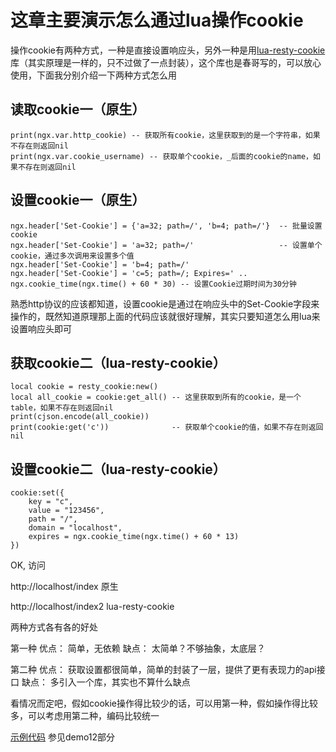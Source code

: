 # 这章主要演示怎么通过lua操作cookie

操作cookie有两种方式，一种是直接设置响应头，另外一种是用[lua-resty-cookie](https://github.com/cloudflare/lua-resty-cookie)库（其实原理是一样的，只不过做了一点封装），这个库也是春哥写的，可以放心使用，下面我分别介绍一下两种方式怎么用

## 读取cookie一（原生）
```
print(ngx.var.http_cookie) -- 获取所有cookie，这里获取到的是一个字符串，如果不存在则返回nil
print(ngx.var.cookie_username) -- 获取单个cookie，_后面的cookie的name，如果不存在则返回nil
```

## 设置cookie一（原生）
```
ngx.header['Set-Cookie'] = {'a=32; path=/', 'b=4; path=/'}  -- 批量设置cookie
ngx.header['Set-Cookie'] = 'a=32; path=/'                   -- 设置单个cookie，通过多次调用来设置多个值
ngx.header['Set-Cookie'] = 'b=4; path=/'
ngx.header['Set-Cookie'] = 'c=5; path=/; Expires=' .. ngx.cookie_time(ngx.time() + 60 * 30) -- 设置Cookie过期时间为30分钟
```

熟悉http协议的应该都知道，设置cookie是通过在响应头中的Set-Cookie字段来操作的，既然知道原理那上面的代码应该就很好理解，其实只要知道怎么用lua来设置响应头即可

## 获取cookie二（lua-resty-cookie）
```
local cookie = resty_cookie:new()
local all_cookie = cookie:get_all() -- 这里获取到所有的cookie，是一个table，如果不存在则返回nil
print(cjson.encode(all_cookie))
print(cookie:get('c'))              -- 获取单个cookie的值，如果不存在则返回nil
```

## 设置cookie二（lua-resty-cookie）
```
cookie:set({
    key = "c",
    value = "123456",
    path = "/",
    domain = "localhost",
    expires = ngx.cookie_time(ngx.time() + 60 * 13)
})
```

OK, 访问

http://localhost/index  原生

http://localhost/index2  lua-resty-cookie

两种方式各有各的好处

第一种
优点：
简单，无依赖
缺点：
太简单？不够抽象，太底层？

第二种
优点：
获取设置都很简单，简单的封装了一层，提供了更有表现力的api接口
缺点：
多引入一个库，其实也不算什么缺点

看情况而定吧，假如cookie操作得比较少的话，可以用第一种，假如操作得比较多，可以考虑用第二种，编码比较统一

[示例代码](https://github.com/362228416/openresty-web-dev/tree/master/demo12) 参见demo12部分
